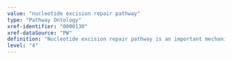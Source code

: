 ```yaml
---
value: "nucleotide excision repair pathway"
type: "Pathway Ontology"
xref-identifier: "0000130"
xref-dataSource: "PW"
definition: "Nucleotide excision repair pathway is an important mechanism for the detection of helix distorting base alterations. Unlike the base excision repair pathway that only removes the damaged bases, the NER pathway removes an entire lesion containing segment. The single-strand gap thus introduced is filled in by DNA polymerase using the undamaged strand as a template. The pathway can be subdivided into two sub-pathways: the transcription-coupled and the global genome repair. They only differ in the lesion recognition step while the core repair component is common."
level: "4"
---
```

